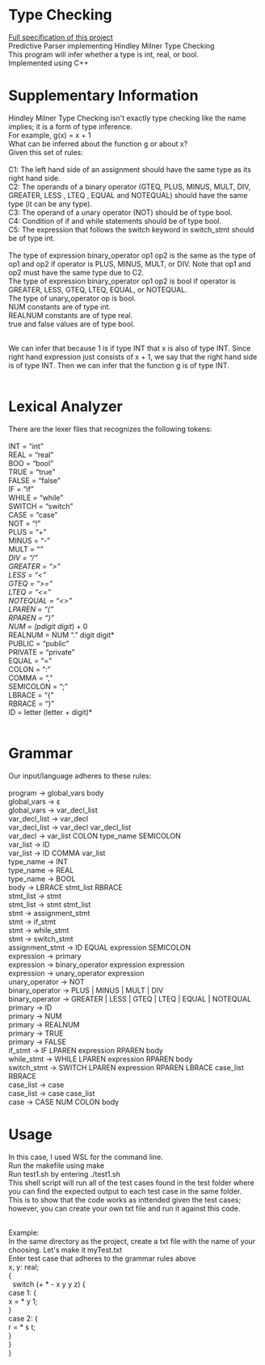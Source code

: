 # Type Checking
[Full specification of this project](https://github.com/TheMadBen/Predictive_Parser_Hindley/blob/master/CSE340_Project3.pdf)<br>
Predictive Parser implementing Hindley Milner Type Checking<br>
This program will infer whether a type is int, real, or bool.<br>
Implemented using C++<br>

# Supplementary Information
Hindley Milner Type Checking isn't exactly type checking like the name implies; it is a form of type inference.<br>
For example, g(x) = x + 1<br>
What can be inferred about the function g or about x?<br>
Given this set of rules:<br><br>
C1: The left hand side of an assignment should have the same type as its right hand side.<br>
C2: The operands of a binary operator (GTEQ, PLUS, MINUS, MULT, DIV, GREATER, LESS , LTEQ , EQUAL and NOTEQUAL) should have the same type (it can be any type).<br>
C3: The operand of a unary operator (NOT) should be of type bool.<br>
C4: Condition of if and while statements should be of type bool.<br>
C5: The expression that follows the switch keyword in switch_stmt should be of type int.<br><br>
The type of expression binary_operator op1 op2 is the same as the type of op1 and op2 if operator is PLUS, MINUS, MULT, or DIV. Note that op1 and op2 must have the same type due to C2.<br>
The type of expression binary_operator op1 op2 is bool if operator is GREATER, LESS, GTEQ, LTEQ, EQUAL, or NOTEQUAL.<br>
The type of unary_operator op is bool.<br>
NUM constants are of type int.<br>
REALNUM constants are of type real.<br>
true and false values are of type bool.<br><br>

We can infer that because 1 is if type INT that x is also of type INT. Since right hand expression just consists of x + 1, we say that the right hand side is of type INT. Then we can infer that the function g is of type INT.<br><br>

# Lexical Analyzer
There are the lexer files that recognizes the following tokens:<br><br>
INT = “int”<br>
REAL = “real”<br>
BOO = “bool”<br>
TRUE = “true”<br>
FALSE = “false”<br>
IF = “if”<br>
WHILE = “while”<br>
SWITCH = “switch”<br>
CASE = “case”<br>
NOT = “!”<br>
PLUS = “+”<br>
MINUS = “-”<br>
MULT = “*”<br>
DIV = “/”<br>
GREATER = “>”<br>
LESS = “<”<br>
GTEQ = “>=”<br>
LTEQ = “<=”<br>
NOTEQUAL = “<>”<br>
LPAREN = “(”<br>
RPAREN = “)”<br>
NUM = (pdigit digit*) + 0<br>
REALNUM = NUM “.” digit digit*<br>
PUBLIC = “public”<br>
PRIVATE = “private”<br>
EQUAL = “=”<br>
COLON = “:”<br>
COMMA = “,”<br>
SEMICOLON = “;”<br>
LBRACE = “{”<br>
RBRACE = “}”<br>
ID = letter (letter + digit)*<br><br>

# Grammar
Our input/language adheres to these rules:<br><br>
program -> global_vars body<br>
global_vars -> ε<br>
global_vars -> var_decl_list<br>
var_decl_list -> var_decl<br>
var_decl_list -> var_decl var_decl_list<br>
var_decl -> var_list COLON type_name SEMICOLON<br>
var_list -> ID<br>
var_list -> ID COMMA var_list<br>
type_name -> INT<br>
type_name -> REAL<br>
type_name -> BOOL<br>
body -> LBRACE stmt_list RBRACE<br>
stmt_list -> stmt<br>
stmt_list -> stmt stmt_list<br>
stmt -> assignment_stmt<br>
stmt -> if_stmt<br>
stmt -> while_stmt<br>
stmt -> switch_stmt<br>
assignment_stmt -> ID EQUAL expression SEMICOLON<br>
expression -> primary<br>
expression -> binary_operator expression expression<br>
expression -> unary_operator expression<br>
unary_operator -> NOT<br>
binary_operator -> PLUS | MINUS | MULT | DIV<br>
binary_operator -> GREATER | LESS | GTEQ | LTEQ | EQUAL | NOTEQUAL<br>
primary -> ID<br>
primary -> NUM<br>
primary -> REALNUM<br>
primary -> TRUE<br>
primary -> FALSE<br>
if_stmt -> IF LPAREN expression RPAREN body<br>
while_stmt -> WHILE LPAREN expression RPAREN body<br>
switch_stmt -> SWITCH LPAREN expression RPAREN LBRACE case_list RBRACE<br>
case_list -> case<br>
case_list -> case case_list<br>
case -> CASE NUM COLON body<br>

# Usage
In this case, I used WSL for the command line.<br>
Run the makefile using make<br>
Run test1.sh by entering ./test1.sh<br>
This shell script will run all of the test cases found in the test folder where you can find the expected output to each test case in the same folder.<br>
This is to show that the code works as inttended given the test cases; however, you can create your own txt file and run it against this code.<br><br>

Example:<br>
In the same directory as the project, create a txt file with the name of your choosing. Let's make it myTest.txt<br>
Enter test case that adheres to the grammar rules above<br>
x, y: real;<br>
{<br>
&nbsp;&nbsp;switch (+ * - x y y z) {<br>
        case 1: {<br>
            x = * y 1;<br>
        }<br>
        case 2: {<br>
            r = * s t;<br>
        }<br>
    }<br>
}<br>

